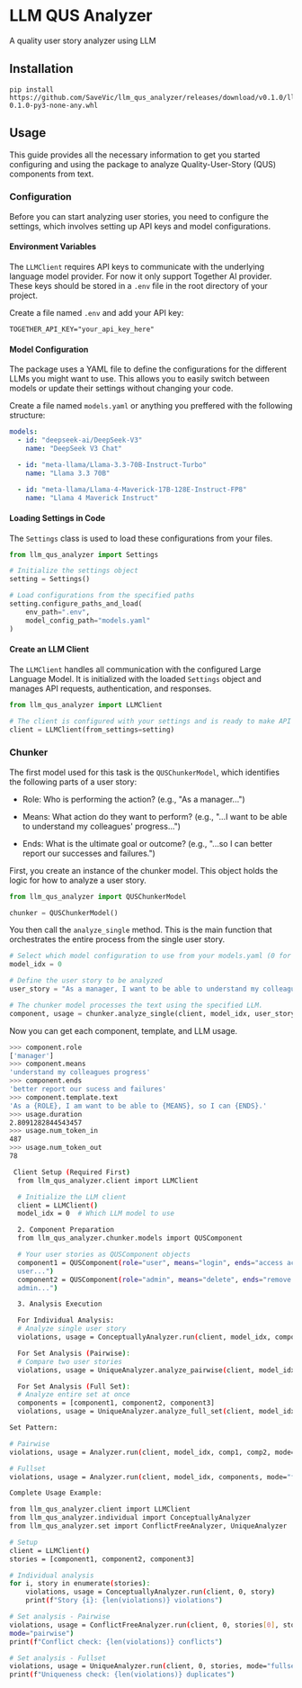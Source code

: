 # LLM QUS Analyzer

A quality user story analyzer using LLM

## Installation

```
pip install https://github.com/SaveVic/llm_qus_analyzer/releases/download/v0.1.0/llm_qus_analyzer-0.1.0-py3-none-any.whl
```

## Usage

This guide provides all the necessary information to get you started configuring and using the package to analyze Quality-User-Story (QUS) components from text.

### Configuration

Before you can start analyzing user stories, you need to configure the settings, which involves setting up API keys and model configurations.

#### Environment Variables

The `LLMClient` requires API keys to communicate with the underlying language model provider. For now it only support Together AI provider. These keys should be stored in a `.env` file in the root directory of your project.

Create a file named `.env` and add your API key:

```
TOGETHER_API_KEY="your_api_key_here"
```

#### Model Configuration

The package uses a YAML file to define the configurations for the different LLMs you might want to use. This allows you to easily switch between models or update their settings without changing your code.

Create a file named `models.yaml` or anything you preffered with the following structure:

```yaml
models:
  - id: "deepseek-ai/DeepSeek-V3"
    name: "DeepSeek V3 Chat"

  - id: "meta-llama/Llama-3.3-70B-Instruct-Turbo"
    name: "Llama 3.3 70B"

  - id: "meta-llama/Llama-4-Maverick-17B-128E-Instruct-FP8"
    name: "Llama 4 Maverick Instruct"
```

#### Loading Settings in Code

The `Settings` class is used to load these configurations from your files.

```py
from llm_qus_analyzer import Settings

# Initialize the settings object
setting = Settings()

# Load configurations from the specified paths
setting.configure_paths_and_load(
    env_path=".env",
    model_config_path="models.yaml"
)
```

#### Create an LLM Client

The `LLMClient` handles all communication with the configured Large Language Model. It is initialized with the loaded `Settings` object and manages API requests, authentication, and responses.

```py
from llm_qus_analyzer import LLMClient

# The client is configured with your settings and is ready to make API calls.
client = LLMClient(from_settings=setting)
```

### Chunker

The first model used for this task is the `QUSChunkerModel`, which identifies the following parts of a user story:

- Role: Who is performing the action? (e.g., "As a manager...")

- Means: What action do they want to perform? (e.g., "...I want to be able to understand my colleagues' progress...")

- Ends: What is the ultimate goal or outcome? (e.g., "...so I can better report our successes and failures.")

First, you create an instance of the chunker model. This object holds the logic for how to analyze a user story.

```py
from llm_qus_analyzer import QUSChunkerModel

chunker = QUSChunkerModel()
```

You then call the `analyze_single` method. This is the main function that orchestrates the entire process from the single user story.

```py
# Select which model configuration to use from your models.yaml (0 for the first one).
model_idx = 0

# Define the user story to be analyzed
user_story = "As a manager, I want to be able to understand my colleagues progress, so I can better report our sucess and failures."

# The chunker model processes the text using the specified LLM.
component, usage = chunker.analyze_single(client, model_idx, user_story)
```

Now you can get each component, template, and LLM usage.

```bash
>>> component.role
['manager']
>>> component.means
'understand my colleagues progress'
>>> component.ends
'better report our sucess and failures'
>>> component.template.text
'As a {ROLE}, I am want to be able to {MEANS}, so I can {ENDS}.'
>>> usage.duration
2.8091282844543457
>>> usage.num_token_in
487
>>> usage.num_token_out
78
```

```bash
 Client Setup (Required First)
  from llm_qus_analyzer.client import LLMClient

  # Initialize the LLM client
  client = LLMClient()
  model_idx = 0  # Which LLM model to use

  2. Component Preparation
  from llm_qus_analyzer.chunker.models import QUSComponent

  # Your user stories as QUSComponent objects
  component1 = QUSComponent(role="user", means="login", ends="access account", text="As a
  user...")
  component2 = QUSComponent(role="admin", means="delete", ends="remove data", text="As an
  admin...")

  3. Analysis Execution

  For Individual Analysis:
  # Analyze single user story
  violations, usage = ConceptuallyAnalyzer.run(client, model_idx, component1)

  For Set Analysis (Pairwise):
  # Compare two user stories
  violations, usage = UniqueAnalyzer.analyze_pairwise(client, model_idx, component1, component2)

  For Set Analysis (Full Set):
  # Analyze entire set at once
  components = [component1, component2, component3]
  violations, usage = UniqueAnalyzer.analyze_full_set(client, model_idx, components)
```

<!-- Please revise this ! thank you  -->

```bash
Set Pattern:

# Pairwise
violations, usage = Analyzer.run(client, model_idx, comp1, comp2, mode="pairwise")

# Fullset
violations, usage = Analyzer.run(client, model_idx, components, mode="fullset")

Complete Usage Example:

from llm_qus_analyzer.client import LLMClient
from llm_qus_analyzer.individual import ConceptuallyAnalyzer
from llm_qus_analyzer.set import ConflictFreeAnalyzer, UniqueAnalyzer

# Setup
client = LLMClient()
stories = [component1, component2, component3]

# Individual analysis
for i, story in enumerate(stories):
    violations, usage = ConceptuallyAnalyzer.run(client, 0, story)
    print(f"Story {i}: {len(violations)} violations")

# Set analysis - Pairwise
violations, usage = ConflictFreeAnalyzer.run(client, 0, stories[0], stories[1],
mode="pairwise")
print(f"Conflict check: {len(violations)} conflicts")

# Set analysis - Fullset
violations, usage = UniqueAnalyzer.run(client, 0, stories, mode="fullset")
print(f"Uniqueness check: {len(violations)} duplicates")
```
